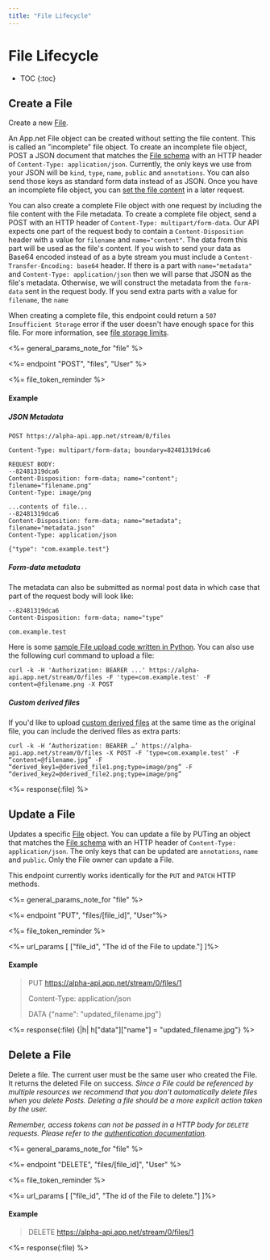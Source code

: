 ```yaml
---
title: "File Lifecycle"
---
```


# File Lifecycle

* TOC
{:toc}

## Create a File

Create a new [File](/reference/resources/file/).

An App.net File object can be created without setting the file content. This is called an "incomplete" file object. To create an incomplete file object, POST a JSON document that matches the [File schema](/reference/resources/file/) with an HTTP header of ```Content-Type: application/json```. Currently, the only keys we use from your JSON will be `kind`, `type`, `name`, `public` and `annotations`. You can also send those keys as standard form data instead of as JSON. Once you have an incomplete file object, you can [set the file content](/reference/resources/file/content/#set-file-content) in a later request.

You can also create a complete File object with one request by including the file content with the File metadata. To create a complete file object, send a POST with an HTTP header of `Content-Type: multipart/form-data`. Our API expects one part of the request body to contain a `Content-Disposition` header with a value for `filename` and `name="content"`. The data from this part will be used as the file's content. If you wish to send your data as Base64 encoded instead of as a byte stream you must include a `Content-Transfer-Encoding: base64` header. If there is a part with `name="metadata"` and `Content-Type: application/json` then we will parse that JSON as the file's metadata. Otherwise, we will construct the metadata from the `form-data` sent in the request body. If you send extra parts with a value for `filename`, the `name`

When creating a complete file, this endpoint could return a `507 Insufficient Storage` error if the user doesn't have enough space for this file. For more information, see [file storage limits](/reference/resources/file/#limits).

<%= general_params_note_for "file" %>

<%= endpoint "POST", "files", "User" %>

<%= file_token_reminder %>

#### Example

##### JSON Metadata

~~~
POST https://alpha-api.app.net/stream/0/files

Content-Type: multipart/form-data; boundary=82481319dca6

REQUEST BODY:
--82481319dca6
Content-Disposition: form-data; name="content"; filename="filename.png"
Content-Type: image/png

...contents of file...
--82481319dca6
Content-Disposition: form-data; name="metadata"; filename="metadata.json"
Content-Type: application/json

{"type": "com.example.test"}
~~~

##### Form-data metadata

The metadata can also be submitted as normal post data in which case that part of the request body will look like:

~~~
--82481319dca6
Content-Disposition: form-data; name="type"

com.example.test
~~~

Here is some [sample File upload code written in Python](https://gist.github.com/4659409). You can also use the following curl command to upload a file:

    curl -k -H 'Authorization: BEARER ...' https://alpha-api.app.net/stream/0/files -F 'type=com.example.test' -F content=@filename.png -X POST

##### Custom derived files

If you'd like to upload [custom derived files](/reference/resources/file/#derived-files) at the same time as the original file, you can include the derived files as extra parts:

    curl -k -H ‘Authorization: BEARER …’ https://alpha-api.app.net/stream/0/files -X POST -F ‘type=com.example.test’ -F “content=@filename.jpg” -F “derived_key1=@derived_file1.png;type=image/png” -F “derived_key2=@derived_file2.png;type=image/png”

<%= response(:file) %>

## Update a File

Updates a specific [File](/reference/resources/file/) object. You can update a file by PUTing an object that matches the [File schema](/reference/resources/file/) with an HTTP header of `Content-Type: application/json`. The only keys that can be updated are `annotations`, `name` and `public`. Only the File owner can update a File.

This endpoint currently works identically for the `PUT` and `PATCH` HTTP methods.

<%= general_params_note_for "file" %>

<%= endpoint "PUT", "files/[file_id]", "User"%>

<%= file_token_reminder %>

<%= url_params [
    ["file_id", "The id of the File to update."]
]%>

#### Example

> PUT https://alpha-api.app.net/stream/0/files/1
>
> Content-Type: application/json
> 
> DATA {"name": "updated_filename.jpg"}

<%= response(:file) {|h| h["data"]["name"] = "updated_filename.jpg"} %>

## Delete a File

Delete a file. The current user must be the same user who created the File. It returns the deleted File on success. *Since a File could be referenced by multiple resources we recommend that you don't automatically delete files when you delete Posts. Deleting a file should be a more explicit action taken by the user.*

*Remember, access tokens can not be passed in a HTTP body for ```DELETE``` requests. Please refer to the [authentication documentation](/reference/authentication/#making-authenticated-api-requests).*

<%= general_params_note_for "file" %>

<%= endpoint "DELETE", "files/[file_id]", "User" %>

<%= file_token_reminder %>

<%= url_params [
    ["file_id", "The id of the File to delete."]
]%>

#### Example

> DELETE https://alpha-api.app.net/stream/0/files/1

<%= response(:file) %>
